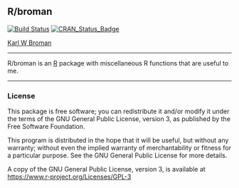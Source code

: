 ## R/broman

[![Build Status](https://travis-ci.org/kbroman/broman.svg?branch=master)](https://travis-ci.org/kbroman/broman)
[![CRAN_Status_Badge](http://www.r-pkg.org/badges/version/broman)](https://cran.r-project.org/package=broman)

[Karl W Broman](https://kbroman.org)

---

R/broman is an [R](https://www.r-project.org) package with miscellaneous R functions that are
useful to me.

---

### License

This package is free software; you can redistribute it and/or modify it
under the terms of the GNU General Public License, version 3, as
published by the Free Software Foundation.

This program is distributed in the hope that it will be useful, but
without any warranty; without even the implied warranty of
merchantability or fitness for a particular purpose.  See the GNU
General Public License for more details.

A copy of the GNU General Public License, version 3, is available at
<https://www.r-project.org/Licenses/GPL-3>

